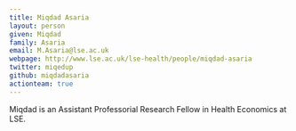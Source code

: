 ```yaml
---
title: Miqdad Asaria
layout: person
given: Miqdad
family: Asaria
email: M.Asaria@lse.ac.uk
webpage: http://www.lse.ac.uk/lse-health/people/miqdad-asaria
twitter: miqedup
github: miqdadasaria
actionteam: true
---
```


Miqdad is an Assistant Professorial Research Fellow in Health Economics at LSE.
